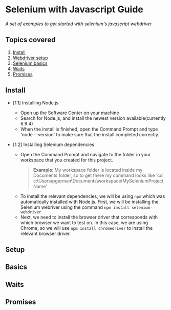 # Selenium with Javascript Guide

*A set of examples to get started with selenium's javascript webdriver*


## Topics covered

  1. [Install](#install)
  1. [Webdriver setup](#setup)
  1. [Selenium basics](#basics)
  1. [Waits](#waits)
  1. [Promises](#promises)

## Install

- [1.1] Installing Node.js
    - Open up the Software Center on your machine
    - Search for Node.js, and install the newest version available(currently 6.9.4)
    - When the install is finished, open the Command Prompt and type 'node --version' to make sure that the install completed correctly.

- [1.2] Installing Selenium dependencies
    - Open the Command Prompt and navigate to the folder in your workspace that you created for this project.
        > **Example**: My workspace folder is located inside my Documents folder, so to get there my command looks like 'cd c:\Users\pgerman\Documents\workspace\MySeleniumProjectName'
    - To install the relevant dependencies, we will be using `npm` which was automatically installed with Node.js. First, we will be installing the Selenium webriver using the command `npm install selenium-webdriver`
    - Next, we need to install the browser driver that corresponds with which browser we want to test on. In this case, we are using Chrome, so we will use `npm install chromedriver` to install the relevant browser driver.
 
## Setup

## Basics

## Waits

## Promises

